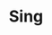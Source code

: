 ---
pid: mx193
title: Sing
location_transcription: Home
coordinates: "[-75.225674180674, 39.952449463704]"
zipcode: 
gen_neighborhood: 
neighborhood: 
outside_phl: 
age: 
age_range: 
instagram: 
image_file_name: mx_193.jpg
proposal_transcription: I love singing because I really do
topic: Music
topic_summary: '0'
type: Other No Form
keywords_other: 
credit: 
image_labels: 
twitter: 
facebook: 
permalink: "/monuments/mx193/"
layout: item-page
---